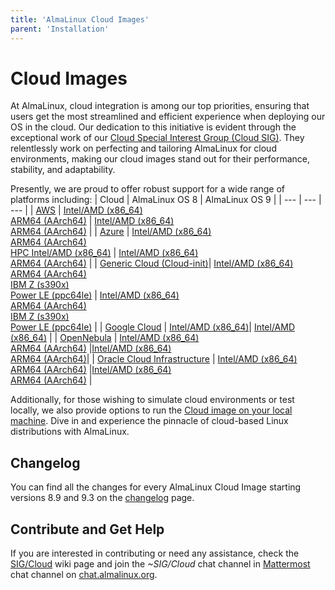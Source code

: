 ```yaml
---
title: 'AlmaLinux Cloud Images'
parent: 'Installation'
---
```


<Breadcrumbs />

# Cloud Images

At AlmaLinux, cloud integration is among our top priorities, ensuring that users get the most streamlined and efficient experience when deploying our OS in the cloud. Our dedication to this initiative is evident through the exceptional work of our [Cloud Special Interest Group (Cloud SIG)](/sigs/Cloud). They relentlessly work on perfecting and tailoring AlmaLinux for cloud environments, making our cloud images stand out for their performance, stability, and adaptability. 

Presently, we are proud to offer robust support for a wide range of platforms including:
| Cloud | AlmaLinux OS 8 | AlmaLinux OS 9 |
| --- | --- | --- |
| [AWS](AWS) | [Intel/AMD (x86_64)](https://aws.amazon.com/marketplace/pp/prodview-mku4y3g4sjrye)<br>[ARM64 (AArch64)](https://aws.amazon.com/marketplace/pp/prodview-zgsymdwitnxmm) | [Intel/AMD (x86_64)](https://aws.amazon.com/marketplace/pp/prodview-ykmb6re2rcouy)<br>[ARM64 (AArch64)](https://aws.amazon.com/marketplace/pp/prodview-pvttztrj2uzjk) | 
| [Azure](Azure) | [Intel/AMD (x86_64)](https://azuremarketplace.microsoft.com/en-us/marketplace/apps/almalinux.almalinux-x86_64)<br>[ARM64 (AArch64)](https://azuremarketplace.microsoft.com/en-us/marketplace/apps/almalinux.almalinux-arm)<br>[HPC Intel/AMD (x86_64)](https://azuremarketplace.microsoft.com/en-us/marketplace/apps/almalinux.almalinux-hpc) | [Intel/AMD (x86_64)](https://azuremarketplace.microsoft.com/en-us/marketplace/apps/almalinux.almalinux-x86_64)<br>[ARM64 (AArch64)](https://azuremarketplace.microsoft.com/en-us/marketplace/apps/almalinux.almalinux-arm) |
| [Generic Cloud (Cloud-init)](Generic-cloud)| [Intel/AMD (x86_64)](https://repo.almalinux.org/almalinux/8/cloud/x86_64/images/)<br>[ARM64 (AArch64)](https://repo.almalinux.org/almalinux/8/cloud/aarch64/images)<br>[IBM Z (s390x)](https://repo.almalinux.org/almalinux/8/cloud/s390x/images/)<br>[Power LE (ppc64le)](http://repo.almalinux.org/almalinux/8/cloud/ppc64le/images/) | [Intel/AMD (x86_64)](https://repo.almalinux.org/almalinux/9/cloud/x86_64/images/)<br>[ARM64 (AArch64)](https://repo.almalinux.org/almalinux/9/cloud/aarch64/images/)<br>[IBM Z (s390x)](https://repo.almalinux.org/almalinux/9/cloud/s390x/images/)<br>[Power LE (ppc64le)](https://repo.almalinux.org/almalinux/9/cloud/ppc64le/images/) |
| [Google Cloud](Google) | [Intel/AMD (x86_64)](https://console.cloud.google.com/marketplace/product/almalinux-cloud/almalinux-8)| [Intel/AMD (x86_64)](https://console.cloud.google.com/marketplace/product/almalinux-cloud/almalinux-9) |
| [OpenNebula](OpenNebula) | [Intel/AMD (x86_64)](https://repo.almalinux.org/almalinux/8/cloud/x86_64/images/)<br>[ARM64 (AArch64)](https://repo.almalinux.org/almalinux/8/cloud/aarch64/images) |[Intel/AMD (x86_64)](https://repo.almalinux.org/almalinux/9/cloud/x86_64/images/)<br>[ARM64 (AArch64)](https://repo.almalinux.org/almalinux/9/cloud/aarch64/images/)|
| [Oracle Cloud Infrastructure](OCI) | [Intel/AMD (x86_64)](https://cloudmarketplace.oracle.com/marketplace/en_US/listing/125544666)<br>[ARM64 (AArch64)](https://cloudmarketplace.oracle.com/marketplace/en_US/listing/125567282) |[Intel/AMD (x86_64)](https://cloudmarketplace.oracle.com/marketplace/en_US/listing/127985411)<br>[ARM64 (AArch64)](https://cloudmarketplace.oracle.com/marketplace/en_US/listing/127985893) |

Additionally, for those wishing to simulate cloud environments or test locally, we also provide options to run the [Cloud image on your local machine](Generic-cloud-on-local). Dive in and experience the pinnacle of cloud-based Linux distributions with AlmaLinux.

## Changelog

You can find all the changes for every AlmaLinux Cloud Image starting versions 8.9 and 9.3 on the [changelog](cloud-changelog) page. 

## Contribute and Get Help

If you are interested in contributing or need any assistance, check the [SIG/Cloud](/sigs/Cloud) wiki page and join the *~SIG/Cloud* chat channel in [Mattermost](https://chat.almalinux.org/almalinux/channels/sigcloud) chat channel on [chat.almalinux.org](https://chat.almalinux.org).
